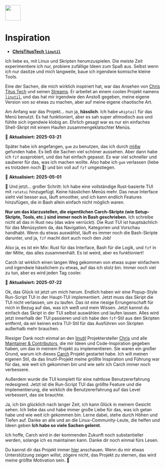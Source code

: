 <img src="https://cdn-icons-png.flaticon.com/128/7119/7119415.png" width="50" />

<br>

# Inspiration

- **[ChrisTitusTech `linutil`](https://github.com/ChrisTitusTech/linutil/)**  

Ich liebe es, mit Linux und Skripten herumzuspielen. Die meiste Zeit experimentiere ich nur, probiere zufällige Ideen zum Spaß aus. Selbst wenn ich nur dasitze und mich langweile, baue ich irgendwie komische kleine Tools.

Eine der Sachen, die mich wirklich inspiriert hat, war das Ansehen von [Chris Titus Tech](https://www.youtube.com/@ChrisTitusTech) und seinen [Streams](https://www.youtube.com/@TitusTechTalk). Er arbeitet an einem coolen Projekt namens [`linutil`](https://github.com/ChrisTitusTech/linutil/), und das hat mir irgendwie den Anstoß gegeben, meine eigene Version von so etwas zu machen, aber auf meine eigene chaotische Art.

Am Anfang war das Projekt... nun ja, **hässlich**. Ich habe `whiptail` für das Menü benutzt. Es hat funktioniert, aber es sah super altmodisch aus und fühlte sich irgendwie klobig an. Ehrlich gesagt war es nur ein einfaches Shell-Skript mit einem Haufen zusammengeklatschter Menüs.

📅 **Aktualisiert: 2025-03-21**  

Später habe ich angefangen, `gum` zu benutzen, das ich durch [ml4w](https://github.com/mylinuxforwork) gefunden habe. Es ließ die Sachen viel schöner aussehen. Aber dann habe ich `fzf` ausprobiert, und das hat einfach gepasst. Es war viel schneller und sauberer für das, was ich machen wollte. Also habe ich `gum` verlassen (liebe es trotzdem noch 💖) und bin voll auf `fzf` umgestiegen.

📅 **Aktualisiert: 2025-05-01**  

🦀 Und jetzt... großer Schritt: Ich habe eine vollständige Rust-basierte TUI mit `ratatui` hinzugefügt. Keine hässlichen Menüs mehr. Das neue Interface sieht viel besser aus, läuft smoother, und ich kann endlich Features hinzufügen, die in Bash allein einfach nicht möglich waren.

**Nur um das klarzustellen, die eigentlichen Carch-Skripte (wie Setup-Skripte, Tools, etc.) sind immer noch in Bash geschrieben.** Ich schreibe nicht all das in Rust neu (das wäre verrückt). Die Rust TUI ist hauptsächlich für das Menüsystem da, das Navigation, Kategorien und Vorschau handhabt. Wenn du etwas auswählst, läuft es immer noch die Bash-Skripte darunter, und ja, `fzf` macht dort auch noch den Job!

Also ja, es ist ein Mix: Rust für das Interface, Bash für die Logik, und `fzf` in der Mitte, das alles zusammenhält. Es ist weird, aber es funktioniert!

Carch ist wirklich einen langen Weg gekommen von etwas super einfachem und irgendwie hässlichem zu etwas, auf das ich stolz bin. Immer noch viel zu tun, aber es wird jeden Tag cooler.

📅 **Aktualisiert: 2025-07-22**

Ok, das Glück ist jetzt um mich herum. Endlich haben wir eine Popup-Style Run-Script TUI in der Haupt-TUI implementiert. Jetzt muss das Skript die TUI nicht verlassen, um zu laufen. Das ist eine riesige Errungenschaft für mich in Bezug auf das, was ich weiß und mein Wissen. Jetzt kannst du einfach das Skript in der TUI selbst auswählen und laufen lassen. Alles wird jetzt innerhalb der TUI passieren und ich habe den `fzf`-Stil aus den Skripten entfernt, da wir keinen extra TUI-Stil für das Ausführen von Skripten außerhalb mehr brauchen.

Riesiger Dank noch einmal an den [linutil](https://github.com/ChrisTitusTech/linutil) Projektersteller [Chris](https://github.com/ChrisTitusTech) und alle [Maintainer & Contributors](https://github.com/ChrisTitusTech/linutil/graphs/contributors), die mir Ideen und Code-Inspiration gegeben haben, um das in meinem Projekt zu implementieren. Sie waren ein großer Grund, warum ich dieses [Carch](https://github.com/harilvfs/carch) Projekt gestartet habe. Ich will meinen eigenen Stil, da das linutil-Projekt meine größte Inspiration und Führung war für das, wie weit ich gekommen bin und wie sehr ich Carch immer noch verbessere.

Außerdem wurde die TUI komplett für eine nahtlose Benutzererfahrung redesigned. Jetzt ist die Run-Script TUI das größte Feature und die Implementierung, die wirklich die Benutzererfahrung auf das Level verbessert, das sie brauchte.

Ja, ich bin glücklich nach langer Zeit, ich kann Glück in meinem Gesicht sehen. Ich liebe das und habe immer große Liebe für das, was ich getan habe und wie weit ich gekommen bin. Lerne dabei, stehe durch Höhen und Tiefen auf. Danke an alle und an die Linux-Community-Leute, die helfen und Ideen geben **Ich habe so viele Sachen gelernt**.

Ich hoffe, Carch wird in der kommenden Zukunft noch substantieller werden, solange ich es maintainen kann. Danke dir noch einmal fürs Lesen.

Du kannst dir das Projekt immer [hier](https://github.com/harilvfs) anschauen. Wenn du mir etwas Unterstützung zeigen willst, zögere nicht, das Projekt zu sternen, das wird meine größte Motivation sein. 🙂